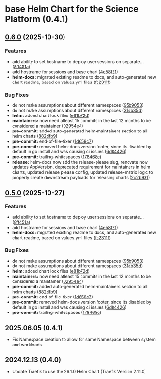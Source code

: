 # base Helm Chart for the Science Platform (0.4.1)

## [0.6.0](https://github.com/shinybrar/deployments/compare/base-0.5.0...base-0.6.0) (2025-10-30)


### Features

* add ability to set hostname to deploy user sessions on separate… ([8ff451a](https://github.com/shinybrar/deployments/commit/8ff451ae2ae44c1d66c6938cfec373ed19b0692a))
* add hostname for sessions and base chart ([4e58f21](https://github.com/shinybrar/deployments/commit/4e58f21a26965cd6847da8c06caa258049715f72))
* **helm-docs:** migrated existing readme to docs, and auto-generated new chart readme, based on values.yml files ([fc2311f](https://github.com/shinybrar/deployments/commit/fc2311f11767056b3cc612f45af6e1e87e470ea3))


### Bug Fixes

* do not make assumptions about different namespaces ([95b9053](https://github.com/shinybrar/deployments/commit/95b90537eb31b5b69e3fc332f29d19735b4b5e33))
* do not make assumptions about different namespaces ([31db35d](https://github.com/shinybrar/deployments/commit/31db35d359365d024562264c707ef60934d2971d))
* **helm:** added chart lock files ([e81b72d](https://github.com/shinybrar/deployments/commit/e81b72d06dacf2a2c797afc5368db81f57c95bc1))
* **maintainers:** now need atleast 15 commits in the last 12 months to be considered a maintainer ([02954e4](https://github.com/shinybrar/deployments/commit/02954e4e190774cf4756e9b3f90594eac2a80499))
* **pre-commit:** added auto-generated helm-maintainers section to all helm charts ([882dfb9](https://github.com/shinybrar/deployments/commit/882dfb9f2cf2f0d1b3615d7768b92a2f39c122b8))
* **pre-commit:** end-of-file-fixer ([1d658c7](https://github.com/shinybrar/deployments/commit/1d658c75c74faedd7293d5151be51df295a1ddd9))
* **pre-commit:** removed helm-docs version footer, since its disabled by default in go install and was causing ci issues ([6d84426](https://github.com/shinybrar/deployments/commit/6d844263ef0af30047f09e47d6c0c63ae7d1c1c9))
* **pre-commit:** trailing-whitespaces ([178468c](https://github.com/shinybrar/deployments/commit/178468c8082ca69a395ebc5e185a2186afbb3335))
* **release:** helm-docs now add the release-please slug, renovate now updates AppVersion, deprecated requirement for maintainers in helm charts, updated release please config, updated release-matrix logic to properly create downstream payloads for releasing charts ([2c2b931](https://github.com/shinybrar/deployments/commit/2c2b9313c469475bd2b1f6bcfdb3b041a0f0f715))

## [0.5.0](https://github.com/shinybrar/deployments/compare/base-0.4.1...base-0.5.0) (2025-10-27)


### Features

* add ability to set hostname to deploy user sessions on separate… ([8ff451a](https://github.com/shinybrar/deployments/commit/8ff451ae2ae44c1d66c6938cfec373ed19b0692a))
* add hostname for sessions and base chart ([4e58f21](https://github.com/shinybrar/deployments/commit/4e58f21a26965cd6847da8c06caa258049715f72))
* **helm-docs:** migrated existing readme to docs, and auto-generated new chart readme, based on values.yml files ([fc2311f](https://github.com/shinybrar/deployments/commit/fc2311f11767056b3cc612f45af6e1e87e470ea3))


### Bug Fixes

* do not make assumptions about different namespaces ([95b9053](https://github.com/shinybrar/deployments/commit/95b90537eb31b5b69e3fc332f29d19735b4b5e33))
* do not make assumptions about different namespaces ([31db35d](https://github.com/shinybrar/deployments/commit/31db35d359365d024562264c707ef60934d2971d))
* **helm:** added chart lock files ([e81b72d](https://github.com/shinybrar/deployments/commit/e81b72d06dacf2a2c797afc5368db81f57c95bc1))
* **maintainers:** now need atleast 15 commits in the last 12 months to be considered a maintainer ([02954e4](https://github.com/shinybrar/deployments/commit/02954e4e190774cf4756e9b3f90594eac2a80499))
* **pre-commit:** added auto-generated helm-maintainers section to all helm charts ([882dfb9](https://github.com/shinybrar/deployments/commit/882dfb9f2cf2f0d1b3615d7768b92a2f39c122b8))
* **pre-commit:** end-of-file-fixer ([1d658c7](https://github.com/shinybrar/deployments/commit/1d658c75c74faedd7293d5151be51df295a1ddd9))
* **pre-commit:** removed helm-docs version footer, since its disabled by default in go install and was causing ci issues ([6d84426](https://github.com/shinybrar/deployments/commit/6d844263ef0af30047f09e47d6c0c63ae7d1c1c9))
* **pre-commit:** trailing-whitespaces ([178468c](https://github.com/shinybrar/deployments/commit/178468c8082ca69a395ebc5e185a2186afbb3335))

## 2025.06.05 (0.4.1)
- Fix Namespace creation to allow for same Namespace between system and workloads.

## 2024.12.13 (0.4.0)
- Update Traefik to use the 26.1.0 Helm Chart (Traefik Version 2.11.0)
